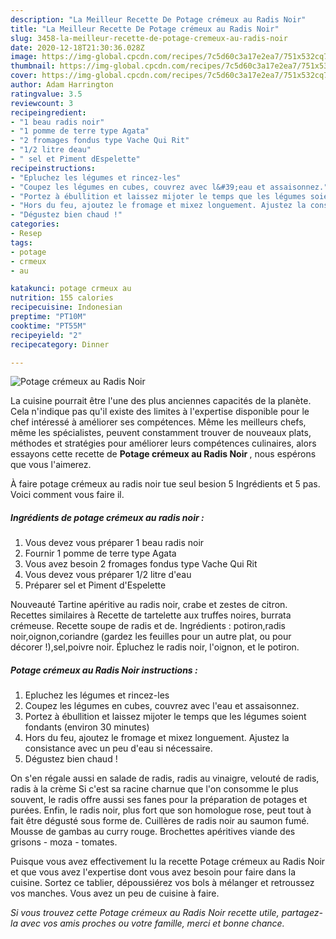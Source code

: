 ```yaml
---
description: "La Meilleur Recette De Potage crémeux au Radis Noir"
title: "La Meilleur Recette De Potage crémeux au Radis Noir"
slug: 3458-la-meilleur-recette-de-potage-cremeux-au-radis-noir
date: 2020-12-18T21:30:36.028Z
image: https://img-global.cpcdn.com/recipes/7c5d60c3a17e2ea7/751x532cq70/potage-cremeux-au-radis-noir-photo-principale-de-la-recette.jpg
thumbnail: https://img-global.cpcdn.com/recipes/7c5d60c3a17e2ea7/751x532cq70/potage-cremeux-au-radis-noir-photo-principale-de-la-recette.jpg
cover: https://img-global.cpcdn.com/recipes/7c5d60c3a17e2ea7/751x532cq70/potage-cremeux-au-radis-noir-photo-principale-de-la-recette.jpg
author: Adam Harrington
ratingvalue: 3.5
reviewcount: 3
recipeingredient:
- "1 beau radis noir"
- "1 pomme de terre type Agata"
- "2 fromages fondus type Vache Qui Rit"
- "1/2 litre deau"
- " sel et Piment dEspelette"
recipeinstructions:
- "Epluchez les légumes et rincez-les"
- "Coupez les légumes en cubes, couvrez avec l&#39;eau et assaisonnez."
- "Portez à ébullition et laissez mijoter le temps que les légumes soient fondants (environ 30 minutes)"
- "Hors du feu, ajoutez le fromage et mixez longuement. Ajustez la consistance avec un peu d&#39;eau si nécessaire."
- "Dégustez bien chaud !"
categories:
- Resep
tags:
- potage
- crmeux
- au

katakunci: potage crmeux au 
nutrition: 155 calories
recipecuisine: Indonesian
preptime: "PT10M"
cooktime: "PT55M"
recipeyield: "2"
recipecategory: Dinner

---
```



![Potage crémeux au Radis Noir](https://img-global.cpcdn.com/recipes/7c5d60c3a17e2ea7/751x532cq70/potage-cremeux-au-radis-noir-photo-principale-de-la-recette.jpg)

La cuisine pourrait être l'une des plus anciennes capacités de la planète. Cela n'indique pas qu'il existe des limites à l'expertise disponible pour le chef intéressé à améliorer ses compétences. Même les meilleurs chefs, même les spécialistes, peuvent constamment trouver de nouveaux plats, méthodes et stratégies pour améliorer leurs compétences culinaires, alors essayons cette recette de <strong> Potage crémeux au Radis Noir </strong>, nous espérons que vous l'aimerez.

<!--inarticleads1-->

À faire potage crémeux au radis noir tue seul besion 5 Ingrédients et 5 pas. Voici comment vous faire il.

##### Ingrédients de potage crémeux au radis noir :

1. Vous devez vous préparer 1 beau radis noir
1. Fournir 1 pomme de terre type Agata
1. Vous avez besoin 2 fromages fondus type Vache Qui Rit
1. Vous devez vous préparer 1/2 litre d&#39;eau
1. Préparer  sel et Piment d&#39;Espelette


Nouveauté Tartine apéritive au radis noir, crabe et zestes de citron. Recettes similaires à Recette de tartelette aux truffes noires, burrata crémeuse. Recette soupe de radis et de. Ingrédients : potiron,radis noir,oignon,coriandre (gardez les feuilles pour un autre plat, ou pour décorer !),sel,poivre noir. Épluchez le radis noir, l&#39;oignon, et le potiron. 

<!--inarticleads2-->

##### Potage crémeux au Radis Noir instructions :

1. Epluchez les légumes et rincez-les
1. Coupez les légumes en cubes, couvrez avec l&#39;eau et assaisonnez.
1. Portez à ébullition et laissez mijoter le temps que les légumes soient fondants (environ 30 minutes)
1. Hors du feu, ajoutez le fromage et mixez longuement. Ajustez la consistance avec un peu d&#39;eau si nécessaire.
1. Dégustez bien chaud !


On s&#39;en régale aussi en salade de radis, radis au vinaigre, velouté de radis, radis à la crème Si c&#39;est sa racine charnue que l&#39;on consomme le plus souvent, le radis offre aussi ses fanes pour la préparation de potages et purées. Enfin, le radis noir, plus fort que son homologue rose, peut tout à fait être dégusté sous forme de. Cuillères de radis noir au saumon fumé. Mousse de gambas au curry rouge. Brochettes apéritives viande des grisons - moza - tomates. 

<!--inarticleads1-->

<p>
Puisque vous avez effectivement lu la recette Potage crémeux au Radis Noir et que vous avez l'expertise dont vous avez besoin pour faire dans la cuisine. Sortez ce tablier, dépoussiérez vos bols à mélanger et retroussez vos manches. Vous avez un peu de cuisine à faire.
</p>

<p>
<i>Si vous trouvez cette Potage crémeux au Radis Noir recette utile, partagez-la avec vos amis proches ou votre famille, merci et bonne chance.</i>
</p>
